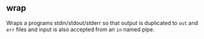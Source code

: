 wrap
----

Wraps a programs stdin/stdout/stderr so that output is duplicated to `out` and `err` files and input is also accepted from an `in` named pipe.
